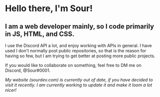 <h1>Hello there, I'm Sour!</h1>

<h2>I am a web developer mainly, so I code primarily in JS, HTML, and CSS.</h1>

I use the Discord API a lot, and enjoy working with APIs in general. I have used I don't normally post public repositories, so that is the reason for having so few, but I am trying to get better at posting more public projects.

If you would like to collaborate on something, feel free to DM me on Discord, @Sour#0001.

*My website (sourdev.com) is currently out of date, if you have decided to visit it recently. I am currently working to update it and make it loom a lot nicer!*
